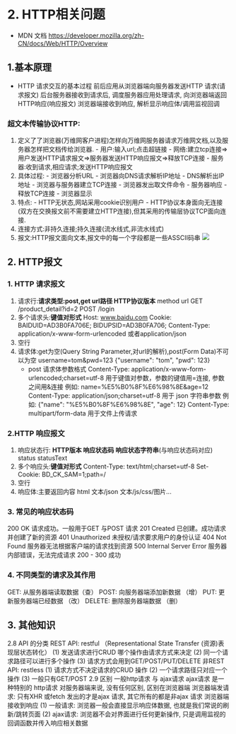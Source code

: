 # 2. HTTP相关问题
- MDN 文档
	https://developer.mozilla.org/zh-CN/docs/Web/HTTP/Overview
## 1.基本原理
-  HTTP 请求交互的基本过程
	前后应用从浏览器端向服务器发送HTTP 请求(请求报文)
	后台服务器接收到请求后, 调度服务器应用处理请求, 向浏览器端返回HTTP响应(响应报文)
	浏览器端接收到响应, 解析显示响应体/调用监视回调
	
### 超文本传输协议HTTP:

1. 定义了了浏览器(万维网客户进程)怎样向万维网服务器请求万维网文档,以及服务器怎样把文档传给浏览器.
		- 用户:输入url;点击超链接
		- 网络:建立tcp连接=>用户发送HTTP请求报文=>服务器发送HTTP响应报文=>释放TCP连接
		- 服务器:收到请求,相应请求;发送HTTP响应报文
2. 具体过程:
		- 浏览器分析URL
		- 浏览器向DNS请求解析IP地址
		- DNS解析出IP地址
		- 浏览器与服务器建立TCP连接
		- 浏览器发出取文件命令
		- 服务器响应
		- 释放TCP连接
		- 浏览器显示
3. 特点:
		- HTTP无状态,网站采用cookie识别用户
		- HTTP协议本身面向无连接(双方在交换报文前不需要建立HTTP连接),但其采用的传输层协议TCP面向连接.
4. 连接方式:非持久连接;持久连接(流水线式,非流水线式)
5. 报文:HTTP报文面向文本,报文中的每一个字段都是一些ASSCII码串
		![](前端基础/vue/图片/Pasted%20image%2020220826111602.png)
	

## 2. HTTP报文

### 1. HTTP 请求报文
1. 请求行:**请求类型:post,get url路径 HTTP协议版本**
	method url
	GET /product_detail?id=2
	POST /login
1. 多个请求头:**键值对形式**
	Host: www.baidu.com
	Cookie: BAIDUID=AD3B0FA706E; BIDUPSID=AD3B0FA706;
	Content-Type: application/x-www-form-urlencoded 或者application/json
1. 空行
2. 请求体:get为空(Query String Parameter,对url的解析),post(Form Data)不可以为空
	username=tom&pwd=123
	{"username": "tom", "pwd": 123}
	- post 请求体参数格式
	Content-Type: application/x-www-form-urlencoded;charset=utf-8
	用于键值对参数，参数的键值用=连接, 参数之间用&连接
	例如: name=%E5%B0%8F%E6%98%8E&age=12
	Content-Type: application/json;charset=utf-8
	用于 json 字符串参数
	例如: {"name": "%E5%B0%8F%E6%98%8E", "age": 12}
	Content-Type: multipart/form-data
	用于文件上传请求

### 2.HTTP 响应报文

1. 响应状态行: **HTTP版本 响应状态码 响应状态字符串**(与响应状态码对应)
	status statusText
2. 多个响应头:**键值对形式**
	Content-Type: text/html;charset=utf-8
	Set-Cookie: BD_CK_SAM=1;path=/
3. 空行
4. 响应体:主要返回内容
	html 文本/json 文本/js/css/图片...

### 3. 常见的响应状态码

200 OK 请求成功。一般用于GET 与POST 请求
201 Created 已创建。成功请求并创建了新的资源
401 Unauthorized 未授权/请求要求用户的身份认证
404 Not Found 服务器无法根据客户端的请求找到资源
500 Internal Server Error 服务器内部错误，无法完成请求
200 - 300 成功

### 4. 不同类型的请求及其作用

GET: 从服务器端读取数据（查）
POST: 向服务器端添加新数据 （增）
PUT: 更新服务器端已经数据 （改）
DELETE: 删除服务器端数据 （删）

## 3. 其他知识

2.8 API 的分类
REST API: restful （Representational State Transfer (资源)表现层状态转化）
(1) 发送请求进行CRUD 哪个操作由请求方式来决定
(2) 同一个请求路径可以进行多个操作
(3) 请求方式会用到GET/POST/PUT/DELETE
非REST API: restless
(1) 请求方式不决定请求的CRUD 操作
(2) 一个请求路径只对应一个操作
(3) 一般只有GET/POST
2.9 区别 一般http请求 与 ajax请求
ajax请求 是一种特别的 http请求
对服务器端来说, 没有任何区别, 区别在浏览器端
浏览器端发请求: 只有XHR 或fetch 发出的才是ajax 请求, 其它所有的都是非ajax 请求
浏览器端接收到响应
(1) 一般请求: 浏览器一般会直接显示响应体数据, 也就是我们常说的刷新/跳转页面
(2) ajax请求: 浏览器不会对界面进行任何更新操作, 只是调用监视的回调函数并传入响应相关数据